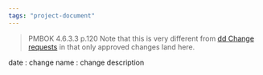 ```yaml
---
tags: "project-document"
---
```


> PMBOK 4.6.3.3 p.120
> Note that this is very different from [dd Change requests](dd%20Change%20requests.md) in that only approved changes land here.

date : change name : change description



